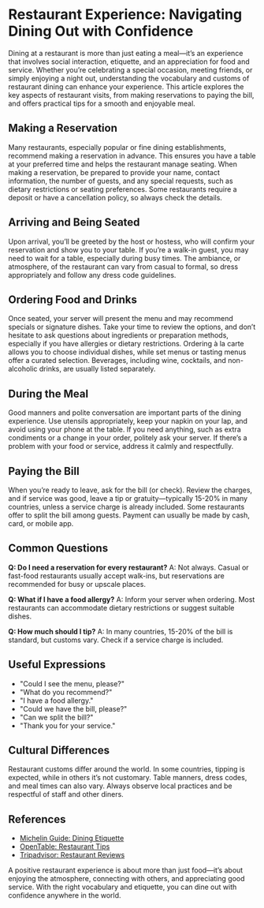 # Restaurant Experience: Navigating Dining Out with Confidence

Dining at a restaurant is more than just eating a meal—it’s an experience that involves social interaction, etiquette, and an appreciation for food and service. Whether you’re celebrating a special occasion, meeting friends, or simply enjoying a night out, understanding the vocabulary and customs of restaurant dining can enhance your experience. This article explores the key aspects of restaurant visits, from making reservations to paying the bill, and offers practical tips for a smooth and enjoyable meal.

## Making a Reservation

Many restaurants, especially popular or fine dining establishments, recommend making a reservation in advance. This ensures you have a table at your preferred time and helps the restaurant manage seating. When making a reservation, be prepared to provide your name, contact information, the number of guests, and any special requests, such as dietary restrictions or seating preferences. Some restaurants require a deposit or have a cancellation policy, so always check the details.

## Arriving and Being Seated

Upon arrival, you’ll be greeted by the host or hostess, who will confirm your reservation and show you to your table. If you’re a walk-in guest, you may need to wait for a table, especially during busy times. The ambiance, or atmosphere, of the restaurant can vary from casual to formal, so dress appropriately and follow any dress code guidelines.

## Ordering Food and Drinks

Once seated, your server will present the menu and may recommend specials or signature dishes. Take your time to review the options, and don’t hesitate to ask questions about ingredients or preparation methods, especially if you have allergies or dietary restrictions. Ordering à la carte allows you to choose individual dishes, while set menus or tasting menus offer a curated selection. Beverages, including wine, cocktails, and non-alcoholic drinks, are usually listed separately.

## During the Meal

Good manners and polite conversation are important parts of the dining experience. Use utensils appropriately, keep your napkin on your lap, and avoid using your phone at the table. If you need anything, such as extra condiments or a change in your order, politely ask your server. If there’s a problem with your food or service, address it calmly and respectfully.

## Paying the Bill

When you’re ready to leave, ask for the bill (or check). Review the charges, and if service was good, leave a tip or gratuity—typically 15-20% in many countries, unless a service charge is already included. Some restaurants offer to split the bill among guests. Payment can usually be made by cash, card, or mobile app.

## Common Questions

**Q: Do I need a reservation for every restaurant?**
A: Not always. Casual or fast-food restaurants usually accept walk-ins, but reservations are recommended for busy or upscale places.

**Q: What if I have a food allergy?**
A: Inform your server when ordering. Most restaurants can accommodate dietary restrictions or suggest suitable dishes.

**Q: How much should I tip?**
A: In many countries, 15-20% of the bill is standard, but customs vary. Check if a service charge is included.

## Useful Expressions

- "Could I see the menu, please?"
- "What do you recommend?"
- "I have a food allergy."
- "Could we have the bill, please?"
- "Can we split the bill?"
- "Thank you for your service."

## Cultural Differences

Restaurant customs differ around the world. In some countries, tipping is expected, while in others it’s not customary. Table manners, dress codes, and meal times can also vary. Always observe local practices and be respectful of staff and other diners.

## References

- [Michelin Guide: Dining Etiquette](https://guide.michelin.com/en/article/dining-in/dining-etiquette)
- [OpenTable: Restaurant Tips](https://www.opentable.com/blog/restaurant-tips/)
- [Tripadvisor: Restaurant Reviews](https://www.tripadvisor.com/Restaurants)

A positive restaurant experience is about more than just food—it’s about enjoying the atmosphere, connecting with others, and appreciating good service. With the right vocabulary and etiquette, you can dine out with confidence anywhere in the world.
